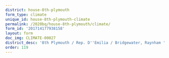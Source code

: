 ```yaml
---
district: house-8th-plymouth
form_type: climate
unique_id: house-8th-plymouth-climate
permalink: /2020bq/house-8th-plymouth/climate/
form_id: '201714177938158'
layout: form
doc_img: CLIMATE-00027
district_desc: '8th Plymouth / Rep. D''Emilia / Bridgewater, Raynham '
order: 119
---
```

